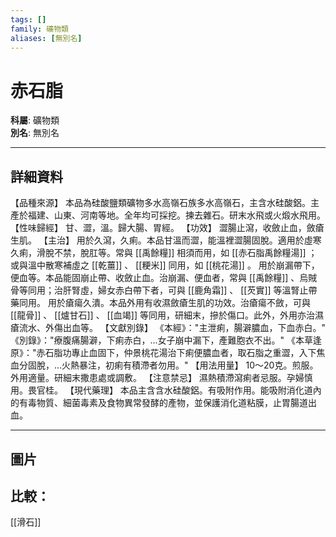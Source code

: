 ```yaml
---
tags: []
family: 礦物類
aliases: [無別名]
---
```


# 赤石脂

**科屬**: 礦物類  
**別名**: 無別名  

---

## 詳細資料
【品種來源】
本品為硅酸鹽類礦物多水高嶺石族多水高嶺石，主含水硅酸鋁。主產於福建、山東、河南等地。全年均可採挖。揀去雜石。研末水飛或火煅水飛用。
【性味歸經】
甘、澀，溫。歸大腸、胃經。
【功效】
澀腸止瀉，收斂止血，斂瘡生肌。
【主治】
用於久瀉，久痢。本品甘溫而澀，能溫裡澀腸固脫。適用於虛寒久痢，滑脫不禁，脫肛等。常與 [[禹餘糧]] 相須而用，如 [[赤石脂禹餘糧湯]] ；或與溫中散寒補虛之 [[乾薑]] 、 [[粳米]] 同用，如 [[桃花湯]] 。
用於崩漏帶下，便血等。本品能固崩止帶、收斂止血。治崩漏、便血者，常與 [[禹餘糧]] 、烏賊骨等同用；治肝腎虛，婦女赤白帶下者，可與 [[鹿角霜]] 、 [[芡實]] 等溫腎止帶藥同用。
用於瘡瘍久潰。本品外用有收濕斂瘡生肌的功效。治瘡瘍不斂，可與 [[龍骨]] 、 [[爐甘石]] 、 [[血竭]] 等同用，研細末，摻於傷口。此外，外用亦治濕瘡流水、外傷出血等。
【文獻別錄】
《本經》："主泄痢，腸澼膿血，下血赤白。"
《別錄》："療腹痛腸澼，下痢赤白，...女子崩中漏下，產難胞衣不出。"
《本草逢原》："赤石脂功專止血固下，仲景桃花湯治下痢便膿血者，取石脂之重澀，入下焦血分固脫，...火熱暴注，初痢有積滯者勿用。"
【用法用量】
10～20克。煎服。外用適量。研細末撒患處或調敷。
【注意禁忌】
濕熱積滯瀉痢者忌服。孕婦慎用。畏官桂。
【現代藥理】
本品主含含水硅酸鋁。有吸附作用。能吸附消化道內的有毒物質、細菌毒素及食物異常發酵的產物，並保護消化道粘膜，止胃腸道出血。

---

## 圖片
## 比較：
[[滑石]]
